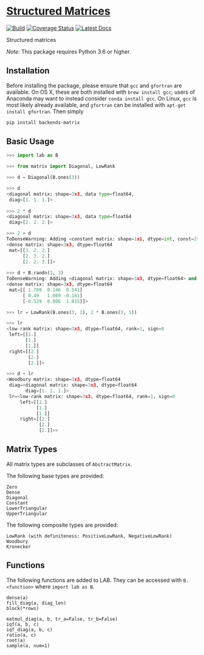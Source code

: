 # [Structured Matrices](http://github.com/wesselb/matrix)

[![Build](https://travis-ci.org/wesselb/matrix.svg?branch=master)](https://travis-ci.org/wesselb/matrix)
[![Coverage Status](https://coveralls.io/repos/github/wesselb/matrix/badge.svg?branch=master&service=github)](https://coveralls.io/github/wesselb/matrix?branch=master)
[![Latest Docs](https://img.shields.io/badge/docs-latest-blue.svg)](https://wesselb.github.io/matrix)

Structured matrices

*Note:* This package requires Python 3.6 or higher.

## Installation

Before installing the package, please ensure that `gcc` and `gfortran` are 
available.
On OS X, these are both installed with `brew install gcc`;
users of Anaconda may want to instead consider `conda install gcc`.
On Linux, `gcc` is most likely already available, and `gfortran` can be
installed with `apt-get install gfortran`.
Then simply

```bash
pip install backends-matrix
```

## Basic Usage
```python
>>> import lab as B

>>> from matrix import Diagonal, LowRank

>>> d = Diagonal(B.ones(3))

>>> d
<diagonal matrix: shape=3x3, data type=float64,
 diag=[1. 1. 1.]>
  
>>> 2 * d
<diagonal matrix: shape=3x3, data type=float64
 diag=[2. 2. 2.]>

>>> 2 + d
ToDenseWarning: Adding <constant matrix: shape=1x1, dtype=int, const=2> and <diagonal matrix: shape=3x3, dtype=float64>: converting to dense.
<dense matrix: shape=3x3, dtype=float64
 mat=[[3. 2. 2.]
      [2. 3. 2.]
      [2. 2. 3.]]>
  
>>> d + B.randn(3, 3)
ToDenseWarning: Adding <diagonal matrix: shape=3x3, dtype=float64> and <dense matrix: shape=3x3, dtype=float64>: converting to dense.
<dense matrix: shape=3x3, dtype=float64
 mat=[[ 1.709  0.146  0.541]
      [ 0.49   1.069 -0.161]
      [-0.529  0.006  1.815]]>

>>> lr = LowRank(B.ones(3, 1), 2 * B.ones(3, 1))

>>> lr
<low-rank matrix: shape=3x3, dtype=float64, rank=1, sign=0
 left=[[1.]
       [1.]
       [1.]]
 right=[[2.]
        [2.]
        [2.]]>

>>> d + lr
<Woodbury matrix: shape=3x3, dtype=float64
 diag=<diagonal matrix: shape=3x3, dtype=float64
       diag=[1. 1. 1.]>
 lr=<low-rank matrix: shape=3x3, dtype=float64, rank=1, sign=0
     left=[[1.]
           [1.]
           [1.]]
     right=[[2.]
            [2.]
            [2.]]>>
```

## Matrix Types

All matrix types are subclasses of `AbstractMatrix`.

The following base types are provided:

```
Zero
Dense
Diagonal
Constant
LowerTriangular
UpperTriangular
```

The following composite types are provided:
```
LowRank (with definiteness: PositiveLowRank, NegativeLowRank)
Woodbury
Kronecker
```


## Functions

The following functions are added to LAB.
They can be accessed with `B.<function>` where `import lab as B`.

```
dense(a)
fill_diag(a, diag_len)
block(*rows)

matmul_diag(a, b, tr_a=False, tr_b=False)
iqf(a, b, c)
iqf_diag(a, b, c)
ratio(a, c)
root(a)
sample(a, num=1)
```
